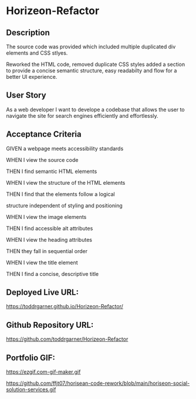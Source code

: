 # Horizeon-Refactor
<!-- [Deployed Link here](https://toddrgarner.github.io/Horizeon-Refactor/) -->

## Description

The source code was provided which included multiple duplicated div elements and CSS stlyes.

Reworked the HTML code, removed duplicate CSS styles added a section to provide a concise semantic structure, easy readabilty and flow for a better UI experience.

## User Story

As a web developer
I want to develope a codebase that allows the user to navigate the site for search engines efficiently and effortlessly. 

## Acceptance Criteria

GIVEN a webpage meets accessibility standards

WHEN I view the source code

THEN I find semantic HTML elements

WHEN I view the structure of the HTML elements

THEN I find that the elements follow a logical

structure independent of styling and positioning

WHEN I view the image elements

THEN I find accessible alt attributes

WHEN I view the heading attributes

THEN they fall in sequential order

WHEN I view the title element

THEN I find a concise, descriptive title

## Deployed Live URL:

https://toddrgarner.github.io/Horizeon-Refactor/

## Github Repository URL:

https://github.com/toddrgarner/Horizeon-Refactor


## Portfolio GIF:

https://ezgif.com-gif-maker.gif






<!-- 
User Story
AS A marketing agency
I WANT a codebase that follows accessibility standards
SO THAT our own site is optimized for search engines -->


https://github.com/ffjt07/horisean-code-rework/blob/main/horiseon-social-solution-services.gif

<!-- Acceptance Criteria
GIVEN a webpage meets accessibility standards

WHEN I view the source code
THEN I find semantic HTML elements
WHEN I view the structure of the HTML elements
THEN I find that the elements follow a logical structure independent of styling and positioning
WHEN I view the image elements
THEN I find accessible alt attributes
WHEN I view the heading attributes
THEN they fall in sequential order
WHEN I view the title element
THEN I find a concise, descriptive title -->



